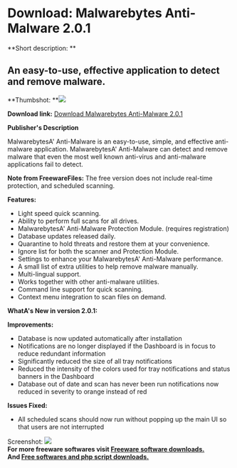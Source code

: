 # Download: Malwarebytes Anti-Malware 2.0.1

**Short description: **

## An easy-to-use, effective application to detect and remove malware.

  
**Thumbshot: **![](http://www.freewarefiles.com/screenshot/mbam2_md.jpg)   
  
**Download link:** [Download Malwarebytes Anti-Malware 2.0.1](http://freesoftwares.boysofts.com/Malwarebytes-Anti-Malware_program_54166.html)  
  

**Publisher's Description**  
  

MalwarebytesA' Anti-Malware is an easy-to-use, simple, and effective anti-
malware application. MalwarebytesA' Anti-Malware can detect and remove malware
that even the most well known anti-virus and anti-malware applications fail to
detect.

**Note from FreewareFiles:** The free version does not include real-time protection, and scheduled scanning.

**Features:**

  * Light speed quick scanning. 
  * Ability to perform full scans for all drives. 
  * MalwarebytesA' Anti-Malware Protection Module. (requires registration) 
  * Database updates released daily. 
  * Quarantine to hold threats and restore them at your convenience. 
  * Ignore list for both the scanner and Protection Module. 
  * Settings to enhance your MalwarebytesA' Anti-Malware performance. 
  * A small list of extra utilities to help remove malware manually. 
  * Multi-lingual support. 
  * Works together with other anti-malware utilities. 
  * Command line support for quick scanning. 
  * Context menu integration to scan files on demand. 

**WhatA's New in version 2.0.1:**

**Improvements:**

  * Database is now updated automatically after installation 
  * Notifications are no longer displayed if the Dashboard is in focus to reduce redundant information 
  * Significantly reduced the size of all tray notifications 
  * Reduced the intensity of the colors used for tray notifications and status banners in the Dashboard 
  * Database out of date and scan has never been run notifications now reduced in severity to orange instead of red 

**Issues Fixed:**

  * All scheduled scans should now run without popping up the main UI so that users are not interrupted 

  
  
Screenshot: ![](http://www.freewarefiles.com/screenshot/mbam2.jpg)  
**For more freeware softwares visit [Freeware software downloads.](http://freesoftwares.boysofts.com/)**   
**And [Free softwares and php script downloads.](http://www.boysofts.com/)**

